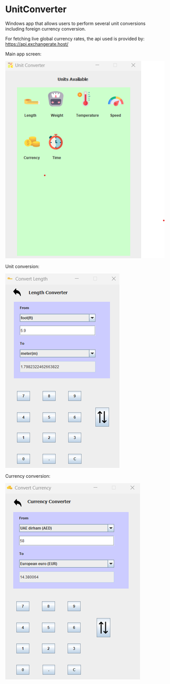 # UnitConverter
Windows app that allows users to perform several unit conversions including foreign currency conversion.

For fetching live global currency rates, the api used is provided by: https://api.exchangerate.host/

Main app screen:  

<img src="ss1.png">  
<br />


Unit conversion:  

<img src="ss2.png">  
<br />


Currency conversion:  

<img src="ss3.png">  

